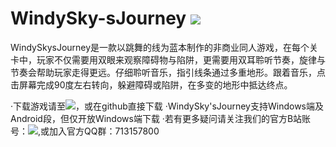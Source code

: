 # WindySky-sJourney ![](https://img.shields.io/badge/vision-1.1-green)
WindySkysJourney是一款以跳舞的线为蓝本制作的非商业同人游戏，在每个关卡中，玩家不仅需要用双眼来观察障碍物与陷阱，更需要用双耳聆听节奏，旋律与节奏会帮助玩家走得更远。仔细聆听音乐，指引线条通过多重地形。跟着音乐，点击屏幕完成90度左右转向，躲避障碍或陷阱，在多变的地形中抵达终点。

·下载游戏请至![](chinadlrs.com/app/?id=36)，或在github直接下载
·WindySky'sJourney支持Windows端及Android段，但仅开放Windows端下载
·若有更多疑问请关注我们的官方B站账号：![](https://space.bilibili.com/1788812627?spm_id_from=333.337.0.0),或加入官方QQ群：713157800

